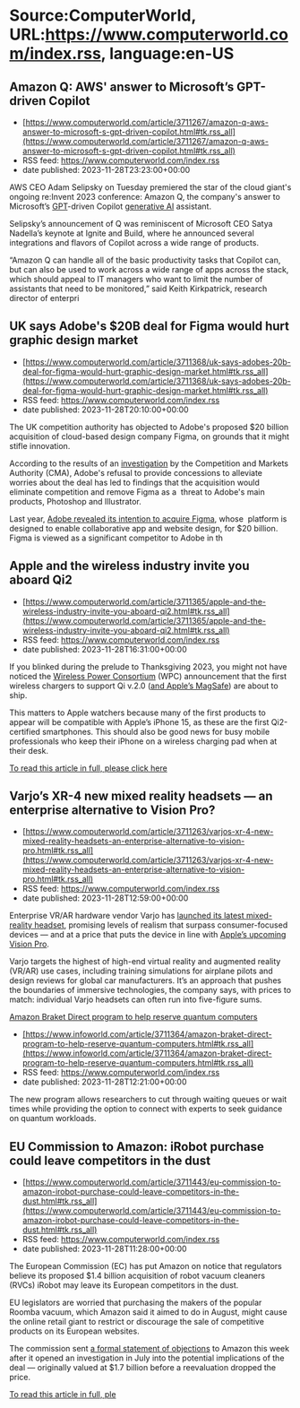 # Source:ComputerWorld, URL:https://www.computerworld.com/index.rss, language:en-US

## Amazon Q: AWS' answer to Microsoft’s GPT-driven Copilot
 - [https://www.computerworld.com/article/3711267/amazon-q-aws-answer-to-microsoft-s-gpt-driven-copilot.html#tk.rss_all](https://www.computerworld.com/article/3711267/amazon-q-aws-answer-to-microsoft-s-gpt-driven-copilot.html#tk.rss_all)
 - RSS feed: https://www.computerworld.com/index.rss
 - date published: 2023-11-28T23:23:00+00:00

<article>
	<section class="page">
<p>AWS CEO Adam Selipsky on Tuesday premiered the star of the cloud giant's ongoing re:Invent 2023 conference: Amazon Q, the company's answer to Microsoft’s <a href="https://www.computerworld.com/article/3690323/openai-unveils-gpt-4-a-new-foundation-for-chatgpt.html">GPT</a>-driven Copilot <a href="https://www.infoworld.com/article/3689973/what-is-generative-ai-artificial-intelligence-that-creates.html">generative AI</a> assistant.   </p><p>Selipsky’s announcement of Q was reminiscent of Microsoft CEO Satya Nadella’s keynote at Ignite and Build, where he announced several integrations and flavors of Copilot across a wide range of products. </p><p>“Amazon Q can handle all of the basic productivity tasks that Copilot can, but can also be used to work across a wide range of apps across the stack, which should appeal to IT managers who want to limit the number of assistants that need to be monitored,” said Keith Kirkpatrick, research director of enterpri

## UK says Adobe's $20B deal for Figma would hurt graphic design market
 - [https://www.computerworld.com/article/3711368/uk-says-adobes-20b-deal-for-figma-would-hurt-graphic-design-market.html#tk.rss_all](https://www.computerworld.com/article/3711368/uk-says-adobes-20b-deal-for-figma-would-hurt-graphic-design-market.html#tk.rss_all)
 - RSS feed: https://www.computerworld.com/index.rss
 - date published: 2023-11-28T20:10:00+00:00

<article>
	<section class="page">
<p>The UK competition authority has objected to Adobe's proposed $20 billion acquisition of cloud-based design company Figma, on grounds that it might stifle innovation.</p><p>According to the results of an <a href="https://www.gov.uk/government/news/adobe-figma-deal-could-harm-uk-digital-design-sector" rel="nofollow">investigation</a> by the Competition and Markets Authority (CMA), Adobe's refusal to provide concessions to alleviate worries about the deal has led to findings that the acquisition would eliminate competition and remove Figma as a  threat to Adobe's main products, Photoshop and Illustrator.</p><p>Last year, <a href="https://www.computerworld.com/article/3673934/adobes-20b-figma-acquisition-highlights-web-based-collaboration-trends.html">Adobe revealed its intention to acquire Figma</a>, whose  platform is designed to enable collaborative app and website design, for $20 billion. Figma is viewed as a significant competitor to Adobe in th

## Apple and the wireless industry invite you aboard Qi2
 - [https://www.computerworld.com/article/3711365/apple-and-the-wireless-industry-invite-you-aboard-qi2.html#tk.rss_all](https://www.computerworld.com/article/3711365/apple-and-the-wireless-industry-invite-you-aboard-qi2.html#tk.rss_all)
 - RSS feed: https://www.computerworld.com/index.rss
 - date published: 2023-11-28T16:31:00+00:00

<article>
	<section class="page">
<p>If you blinked during the prelude to Thanksgiving 2023, you might not have noticed the <a href="https://www.wirelesspowerconsortium.com/" rel="noopener nofollow" target="_blank">Wireless Power Consortium</a> (WPC) announcement that the first wireless chargers to support Qi v.2.0 (<a href="https://www.computerworld.com/article/3684512/apple-contributes-magsafe-to-qi2-standard-why-it-matters.html">and Apple’s MagSafe</a>) are about to ship.</p><p>This matters to Apple watchers because many of the first products to appear will be compatible with Apple’s iPhone 15, as these are the first Qi2-certified smartphones. This should also be good news for busy mobile professionals who keep their iPhone on a wireless charging pad when at their desk.</p><p class="jumpTag"><a href="/article/3711365/apple-and-the-wireless-industry-invite-you-aboard-qi2.html#jump">To read this article in full, please click here</a></p></section></article>

## Varjo’s XR-4 new mixed reality headsets — an enterprise alternative to Vision Pro?
 - [https://www.computerworld.com/article/3711263/varjos-xr-4-new-mixed-reality-headsets-an-enterprise-alternative-to-vision-pro.html#tk.rss_all](https://www.computerworld.com/article/3711263/varjos-xr-4-new-mixed-reality-headsets-an-enterprise-alternative-to-vision-pro.html#tk.rss_all)
 - RSS feed: https://www.computerworld.com/index.rss
 - date published: 2023-11-28T12:59:00+00:00

<article>
	<section class="page">
<p>Enterprise VR/AR hardware vendor Varjo has <a href="https://varjo.com/press-release/varjo-releases-new-xr-4-series-to-deliver-mixed-reality-experiences-indistinguishable-from-natural-sight/" rel="noopener nofollow" target="_blank">launched its latest mixed-reality headset</a>, promising levels of realism that surpass consumer-focused devices — and at a price that puts the device in line with <a href="https://www.computerworld.com/article/3700653/apple-s-vision-pro-will-it-work-for-work.html">Apple’s upcoming Vision Pro</a>.</p><p>Varjo targets the highest of high-end virtual reality and augmented reality (VR/AR) use cases, including training simulations for airplane pilots and design reviews for global car manufacturers. It’s an approach that pushes the boundaries of immersive technologies, the company says, with prices to match: individual Varjo headsets can often run into five-figure sums.</p><p class="jumpTag"><a href="/article/3711263/varjos-x

## Amazon Braket Direct program to help reserve quantum computers
 - [https://www.infoworld.com/article/3711364/amazon-braket-direct-program-to-help-reserve-quantum-computers.html#tk.rss_all](https://www.infoworld.com/article/3711364/amazon-braket-direct-program-to-help-reserve-quantum-computers.html#tk.rss_all)
 - RSS feed: https://www.computerworld.com/index.rss
 - date published: 2023-11-28T12:21:00+00:00

The new program allows researchers to cut through waiting queues or wait times while providing the option to connect with experts to seek guidance on quantum workloads.

## EU Commission to Amazon: iRobot purchase could leave competitors in the dust
 - [https://www.computerworld.com/article/3711443/eu-commission-to-amazon-irobot-purchase-could-leave-competitors-in-the-dust.html#tk.rss_all](https://www.computerworld.com/article/3711443/eu-commission-to-amazon-irobot-purchase-could-leave-competitors-in-the-dust.html#tk.rss_all)
 - RSS feed: https://www.computerworld.com/index.rss
 - date published: 2023-11-28T11:28:00+00:00

<article>
	<section class="page">
<p>The European Commission (EC) has put Amazon on notice that regulators believe its proposed $1.4 billion acquisition of robot vacuum cleaners (RVCs) iRobot may leave its European competitors in the dust.</p><p>EU legislators are worried that purchasing the makers of the popular Roomba vacuum, which Amazon said it aimed to do in August, might cause the online retail giant to restrict or discourage the sale of competitive products on its European websites.</p><p>The commission sent <a href="https://ec.europa.eu/commission/presscorner/detail/en/ip_23_5990" rel="nofollow">a formal statement of objections</a> to Amazon this week after it opened an investigation in July into the potential implications of the deal — originally valued at $1.7 billion before a reevaluation dropped the price.</p><p class="jumpTag"><a href="/article/3711443/eu-commission-to-amazon-irobot-purchase-could-leave-competitors-in-the-dust.html#jump">To read this article in full, ple

